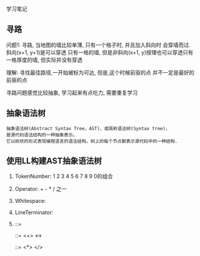 学习笔记
## 寻路
问题1:
寻路, 当地图的墙比较单薄, 只有一个格子时, 并且加入斜向时 会穿墙而过.
斜向(x+1, y+1)是可以穿透 只有一格的墙,
但是非斜向(x+1, y)按理也可以穿透只有一格厚度的墙, 但实际并没有穿透

理解: 寻找最佳路径,一开始被标为可达, 但是,这个时候前驱的点 并不一定是最好的前驱的点

寻路问题感觉比较抽象, 学习起来有点吃力, 需要重复学习 


## 抽象语法树
    抽象语法树(Abstract Syntax Tree，AST)，或简称语法树(Syntax tree)，
    是源代码语法结构的一种抽象表示。
    它以树状的形式表现编程语言的语法结构，树上的每个节点都表示源代码中的一种结构.
## 使用LL构建AST抽象语法树
1. TokenNumber:
    1 2 3 4 5 6 7 8 9 0的组合
2. Operator: + - * / 之一
3. Whitespace: <SP>
4. LineTerminator: <LF> <CR>
5. <Expression> ::=
       <AdditiveExpression><EOF>
    
    <AdditiveExpression>::=
        <MultiplcativeExpress>
        <AdditiveExpression><+><MultiplcativeExpress>
        <AdditiveExpression><-><MultiplcativeExpress>
    
    <MultiplcativeExpress>::=
        <Number>
        <MultiplcativeExpress><*><Number>
        <MultiplcativeExpress></><Number>

